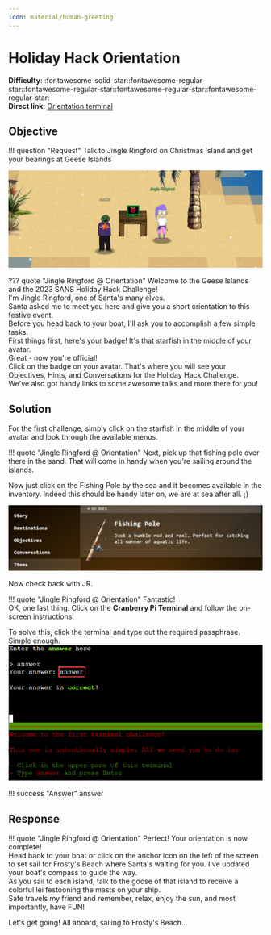 ```yaml
---
icon: material/human-greeting
---
```


# Holiday Hack Orientation

**Difficulty**: :fontawesome-solid-star::fontawesome-regular-star::fontawesome-regular-star::fontawesome-regular-star::fontawesome-regular-star:<br/>
**Direct link**: [Orientation terminal](https://hhc23-wetty.holidayhackchallenge.com?&challenge=orientation&username=rack3t&id=83532dea-b64f-497e-a2cf-ffdbe3ce81c2&area=staging&location=12,14&tokens=&dna=ATATATTAATATATATATATATATATATATATCGATATGCATATATATATATGCATATATATATATATATATATATTAGCATATATATATATATGCATATATATATATGCATATATATTA)

## Objective

!!! question "Request"
    Talk to Jingle Ringford on Christmas Island and get your bearings at Geese Islands

![Jingle Ringford](../img/objectives/o1/JingleRingford.jpg)

??? quote "Jingle Ringford @ Orientation"
    Welcome to the Geese Islands and the 2023 SANS Holiday Hack Challenge!<br/>
    I'm Jingle Ringford, one of Santa's many elves.<br/>
    Santa asked me to meet you here and give you a short orientation to this festive event.<br/>
    Before you head back to your boat, I'll ask you to accomplish a few simple tasks.<br/>
    First things first, here's your badge! It's that starfish in the middle of your avatar.<br/>
    Great - now you're official!<br/>
    Click on the badge on your avatar. That's where you will see your Objectives, Hints, and Conversations for the Holiday Hack Challenge.<br/>
    We've also got handy links to some awesome talks and more there for you!<br/>

## Solution
For the first challenge, simply click on the starfish in the middle of your avatar and look through the available menus.

!!! quote "Jingle Ringford  @ Orientation"
    Next, pick up that fishing pole over there in the sand. That will come in handy when you're sailing around the islands.<br/>
    
Now just click on the Fishing Pole by the sea and it becomes available in the inventory. 
Indeed this should be handy later on, we are at sea after all. ;)

![Fishing Pole](../img/objectives/o1/fishing_pole.jpg)

Now check back with JR.

!!! quote "Jingle Ringford @ Orientation"
    Fantastic!<br/>
    OK, one last thing. Click on the <b>Cranberry Pi Terminal</b> and follow the on-screen instructions.<br/>

To solve this, click the terminal and type out the required passphrase. Simple enough.
![Answer](../img/objectives/o1/answer.jpg)

!!! success "Answer"
    answer
    
## Response
!!! quote "Jingle Ringford  @ Orientation"
    Perfect! Your orientation is now complete!<br/>
    Head back to your boat or click on the anchor icon on the left of the screen to set sail for Frosty's Beach where Santa's waiting for you. I've updated your boat's compass to guide the way.<br/>
    As you sail to each island, talk to the goose of that island to receive a colorful lei festooning the masts on your ship.<br/>
    Safe travels my friend and remember, relax, enjoy the sun, and most importantly, have FUN!<br/>

Let's get going! All aboard, sailing to Frosty's Beach...